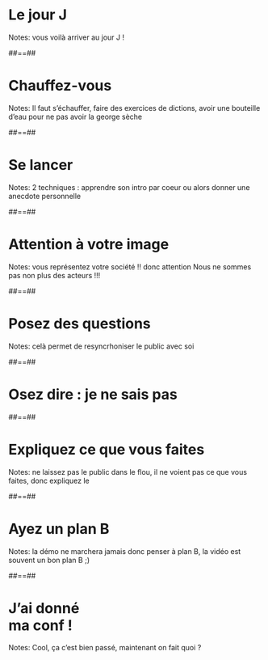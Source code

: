<!-- .slide: data-background="./assets/images/g3e2b346e48_0_5.png"-->

# Le jour J
<!-- .element: class="bandeau top" -->


Notes:
vous voilà arriver au jour J !



##==##
<!-- .slide: data-background="./assets/images/g3a864e7b0c_0_0.png"-->

# Chauffez-vous
<!-- .element: class="bandeau top" -->


Notes:
Il faut s’échauffer, faire des exercices de dictions, avoir une bouteille d’eau pour ne pas avoir la george sèche



##==##
<!-- .slide: data-background="./assets/images/g3e2b346e48_0_19.png"-->

# Se lancer
<!-- .element: class="bandeau" -->


Notes:
2 techniques : apprendre son intro par coeur ou alors donner une anecdote personnelle



##==##
<!-- .slide: data-background="./assets/images/g3e2b346e48_0_43.png"-->

# Attention à votre image
<!-- .element: class="bandeau" -->


Notes:
vous représentez votre société !! donc attention Nous ne sommes pas non plus des acteurs !!!



##==##
<!-- .slide: data-background="./assets/images/g3e2b346e48_0_50.png"-->

# Posez des questions
<!-- .element: class="bandeau" -->



Notes:
celà permet de resyncrhoniser le public avec soi



##==##
<!-- .slide: data-background="./assets/images/g3e2b346e48_0_57.png"-->

# Osez dire : je ne sais pas
<!-- .element: class="bandeau" -->


##==##
<!-- .slide: data-background="./assets/images/g3e2b346e48_0_64.png"-->

# Expliquez ce que vous faites
<!-- .element: class="bandeau" -->


Notes:
ne laissez pas le public dans le flou, il ne voient pas ce que vous faites, donc expliquez le



##==##
<!-- .slide: data-background="./assets/images/g3e2b346e48_0_71.png"-->

# Ayez un plan B
<!-- .element: class="bandeau top" -->

Notes:
la démo ne marchera jamais donc penser à plan B, la vidéo est souvent un bon plan B ;)



##==##
<!-- .slide: data-background="./assets/images/g3e2b346e48_0_72.png"-->

<h1 class="bandeau block">J’ai donné<br>ma conf !</h1>


Notes:
Cool, ça c’est bien passé, maintenant on fait quoi ?


